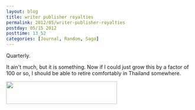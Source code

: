 ```yaml
---
layout: blog
title: writer publisher royalties
permalink: 2012/05/writer-publisher-royalties
postday: 05/15 2012
posttime: 13_52
categories: [Journal, Random, Saga]
---
```


Quarterly.

It ain't much, but it is something. Now if I could just grow this by a factor of 100 or so, I should be able to retire comfortably in Thailand somewhere.

<a href="http://blog.kristeraxel.com/wp-content/uploads/2012/05/Screen-shot-2012-05-15-at-1.48.46-PM.png"><img src="http://blog.kristeraxel.com/wp-content/uploads/2012/05/Screen-shot-2012-05-15-at-1.48.46-PM-300x61.png" alt="" title="Screen shot 2012-05-15 at 1.48.46 PM" width="300" height="61" class="aligncenter size-medium wp-image-1868" /></a>
